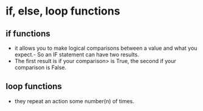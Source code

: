 # if, else, loop functions

## if functions
- it allows you to make logical comparisons between a value and what you expect.- So an IF statement can have two results. 
- The first result is if your comparison> is True, the second if your comparison is False.

## loop functions
- they repeat an action some number(n) of times.
